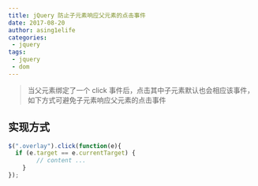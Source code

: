 ```yaml
---
title: jQuery 防止子元素响应父元素的点击事件
date: 2017-08-20
author: asing1elife
categories:
 - jquery
tags:
 - jquery
 - dom
---
```

> 当父元素绑定了一个 click  事件后，点击其中子元素默认也会相应该事件，如下方式可避免子元素响应父元素的点击事件  

## 实现方式
```js
$(".overlay").click(function(e){
  if (e.target == e.currentTarget) {
		// content ...
	}
});
```